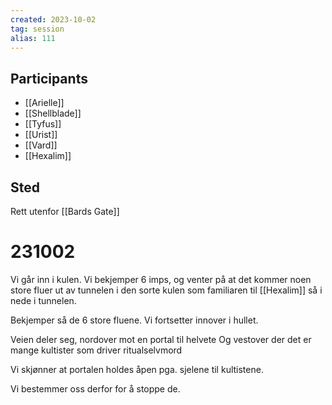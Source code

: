 ```yaml
---
created: 2023-10-02
tag: session
alias: 111
---
```


## Participants
- [[Arielle]]
- [[Shellblade]]
- [[Tyfus]]
- [[Urist]]
- [[Vard]]
- [[Hexalim]]

## Sted
Rett utenfor [[Bards Gate]]
# 231002
Vi går inn i kulen. Vi bekjemper 6 imps, og venter på at det kommer noen store fluer ut av tunnelen i den sorte kulen som familiaren til [[Hexalim]] så i nede i tunnelen. 

Bekjemper så de 6 store fluene. Vi fortsetter innover i hullet.

Veien deler seg, nordover mot en portal til helvete
Og vestover der det er mange kultister som driver ritualselvmord

Vi skjønner at portalen holdes åpen pga. sjelene til kultistene.

Vi bestemmer oss derfor for å stoppe de.

